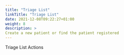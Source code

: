 ```yaml
---
title: "Triage List"
linkTitle: "Triage List"
date: 2021-12-08T09:22:27+01:00
weight: 8
description: >
Create a new patient or find the patient registered
---
```


Triage List Actions
